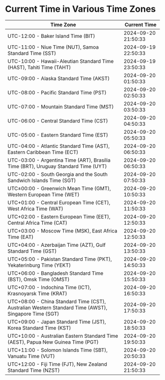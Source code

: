 # Current Time in Various Time Zones

| Time Zone | Current Time |
|-----------|--------------|
| UTC-12:00 - Baker Island Time (BIT) | 2024-09-20 21:50:33 |
| UTC-11:00 - Niue Time (NUT), Samoa Standard Time (SST) | 2024-09-19 22:50:33 |
| UTC-10:00 - Hawaii-Aleutian Standard Time (HAST), Tahiti Time (TAHT) | 2024-09-19 23:50:33 |
| UTC-09:00 - Alaska Standard Time (AKST) | 2024-09-20 01:50:33 |
| UTC-08:00 - Pacific Standard Time (PST) | 2024-09-20 02:50:33 |
| UTC-07:00 - Mountain Standard Time (MST) | 2024-09-20 03:50:33 |
| UTC-06:00 - Central Standard Time (CST) | 2024-09-20 04:50:33 |
| UTC-05:00 - Eastern Standard Time (EST) | 2024-09-20 05:50:33 |
| UTC-04:00 - Atlantic Standard Time (AST), Eastern Caribbean Time (ECT) | 2024-09-20 06:50:33 |
| UTC-03:00 - Argentina Time (ART), Brasília Time (BRT), Uruguay Standard Time (UYT) | 2024-09-20 06:50:33 |
| UTC-02:00 - South Georgia and the South Sandwich Islands Time (SGT) | 2024-09-20 07:50:33 |
| UTC±00:00 - Greenwich Mean Time (GMT), Western European Time (WET) | 2024-09-20 10:50:33 |
| UTC+01:00 - Central European Time (CET), West Africa Time (WAT) | 2024-09-20 11:50:33 |
| UTC+02:00 - Eastern European Time (EET), Central Africa Time (CAT) | 2024-09-20 12:50:33 |
| UTC+03:00 - Moscow Time (MSK), East Africa Time (EAT) | 2024-09-20 12:50:33 |
| UTC+04:00 - Azerbaijan Time (AZT), Gulf Standard Time (GST) | 2024-09-20 13:50:33 |
| UTC+05:00 - Pakistan Standard Time (PKT), Yekaterinburg Time (YEKT) | 2024-09-20 14:50:33 |
| UTC+06:00 - Bangladesh Standard Time (BST), Omsk Time (OMST) | 2024-09-20 15:50:33 |
| UTC+07:00 - Indochina Time (ICT), Krasnoyarsk Time (KRAT) | 2024-09-20 16:50:33 |
| UTC+08:00 - China Standard Time (CST), Australian Western Standard Time (AWST), Singapore Time (SGT) | 2024-09-20 17:50:33 |
| UTC+09:00 - Japan Standard Time (JST), Korea Standard Time (KST) | 2024-09-20 18:50:33 |
| UTC+10:00 - Australian Eastern Standard Time (AEST), Papua New Guinea Time (PGT) | 2024-09-20 19:50:33 |
| UTC+11:00 - Solomon Islands Time (SBT), Vanuatu Time (VUT) | 2024-09-20 20:50:33 |
| UTC+12:00 - Fiji Time (FJT), New Zealand Standard Time (NZST) | 2024-09-20 21:50:33 |
